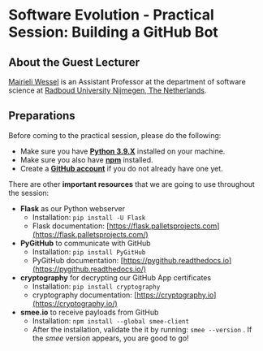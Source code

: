 # Software Evolution - Practical Session: Building a GitHub Bot

## About the Guest Lecturer
[Mairieli Wessel](https://mairieli.github.io/) is an Assistant Professor at the department of software science at [Radboud University Nijmegen, The Netherlands](https://www.ru.nl/).

## Preparations

Before coming to the practical session, please do the following:

- Make sure you have **[Python 3.9.X](https://www.python.org/downloads/release/python-399/)** installed on your machine.
- Make sure you also have **[npm](https://docs.npmjs.com/downloading-and-installing-node-js-and-npm)** installed.
- Create a [**GitHub account**](https://github.com/signup) if you do not already have one yet.

There are other **important resources** that we are going to use throughout the session:

- **Flask** as our Python webserver
    - Installation: `pip install -U Flask`
    - Flask documentation: [https://flask.palletsprojects.com](https://flask.palletsprojects.com/)
- **PyGitHub** to communicate with GitHub
    - Installation: `pip install PyGitHub`
    - PyGitHub documentation: [https://pygithub.readthedocs.io](https://pygithub.readthedocs.io/)
- **cryptography** for decrypting our GitHub App certificates
    - Installation:  `pip install cryptography`
    - cryptography documentation: [https://cryptography.io](https://cryptography.io/)
- **smee.io** to receive payloads from GitHub
    - Installation: `npm install --global smee-client`
    - After the installation, validate the it by running: `smee --version` . If the *smee* version appears, you are good to go!
